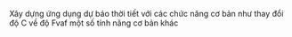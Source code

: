 Xây dựng ứng dụng dự báo thời tiết với các chức năng cơ bản như thay đổi độ C về độ Fvaf một số tính năng cơ bản khác
